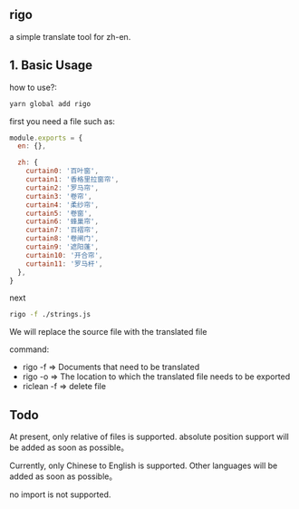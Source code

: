 ## rigo

a simple translate tool for zh-en.

## 1. Basic Usage

how to use?:

```bash
yarn global add rigo
```

first you need a file such as:

```javascript
module.exports = {
  en: {},

  zh: {
    curtain0: '百叶窗',
    curtain1: '香格里拉窗帘',
    curtain2: '罗马帘',
    curtain3: '卷帘',
    curtain4: '柔纱帘',
    curtain5: '卷窗',
    curtain6: '蜂巢帘',
    curtain7: '百褶帘',
    curtain8: '卷闸门',
    curtain9: '遮阳蓬',
    curtain10: '开合帘',
    curtain11: '罗马杆',
  },
}
```

next

```bash
rigo -f ./strings.js
```

We will replace the source file with the translated file

command:

- rigo -f => Documents that need to be translated
- rigo -o => The location to which the translated file needs to be exported
- riclean -f => delete file

## Todo

At present, only relative of files is supported. absolute position
support will be added as soon as possible。

Currently, only Chinese to English is supported. Other languages will be added
as soon as possible。

no import is not supported.
